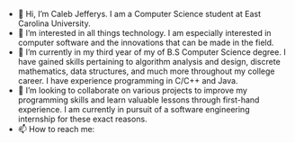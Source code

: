 - 👋 Hi, I’m Caleb Jefferys. I am a Computer Science student at East Carolina University.
- 👀 I’m interested in all things technology. I am especially interested in computer software and the innovations that can be made in the field.
- 🌱 I’m currently in my third year of my of B.S Computer Science degree. I have gained skills pertaining to algorithm analysis and design, discrete mathematics, data structures, and much more throughout my college career. I have experience programming in C/C++ and Java.
- 💞️ I’m looking to collaborate on various projects to improve my programming skills and learn valuable lessons through first-hand experience. I am currently in pursuit of a software engineering internship for these exact reasons.
- 📫 How to reach me:

<!---
c-jefferys/c-jefferys is a ✨ special ✨ repository because its `README.md` (this file) appears on your GitHub profile.
You can click the Preview link to take a look at your changes.
--->
